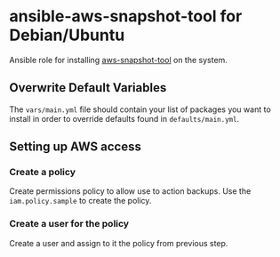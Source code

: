 ansible-aws-snapshot-tool for Debian/Ubuntu
============

Ansible role for installing [aws-snapshot-tool](git@github.com:haikulab/aws-snapshot-tool.git) on the system.

## Overwrite Default Variables

The `vars/main.yml` file should contain your list of packages you want to install in order to override defaults found in `defaults/main.yml`.

## Setting up AWS access

### Create a policy

Create permissions policy to allow use to action backups. Use the `iam.policy.sample` to create the policy.

### Create a user for the policy

Create a user and assign to it the policy from previous step.
